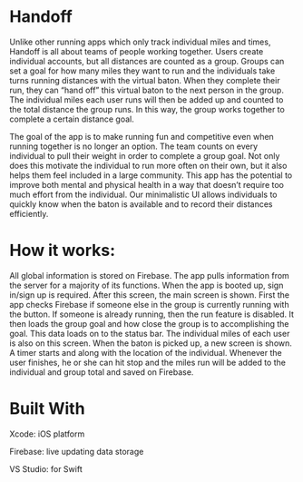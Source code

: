 # Handoff

Unlike other running apps which only track individual miles and times, Handoff is all about teams of people working together. Users create individual accounts, but all distances are counted as a group. Groups can set a goal for how many miles they want to run and the individuals take turns running distances with the virtual baton. When they complete their run, they can “hand off” this virtual baton to the next person in the group. The individual miles each user runs will then be added up and counted to the total distance the group runs. In this way, the group works together to complete a certain distance goal. 

The goal of the app is to make running fun and competitive even when running together is no longer an option. The team counts on every individual to pull their weight in order to complete a group goal. Not only does this motivate the individual to run more often on their own, but it also helps them feel included in a large community. This app has the potential to improve both mental and physical health in a way that doesn’t require too much effort from the individual. Our minimalistic UI allows individuals to quickly know when the baton is available and to record their distances efficiently. 


# How it works: 

All global information is stored on Firebase. The app pulls information from the server for a majority of its functions. When the app is booted up, sign in/sign up is required. After this screen, the main screen is shown. First the app checks Firebase if someone else in the group is currently running with the button. If someone is already running, then the run feature is disabled. It then loads the group goal and how close the group is to accomplishing the goal. This data loads on to the status bar. The individual miles of each user is also on this screen. When the baton is picked up, a new screen is shown. A timer starts and along with the location of the individual. Whenever the user finishes, he or she can hit stop and the miles run will be added to the individual and group total and saved on Firebase. 



# Built With

Xcode: iOS platform 

Firebase: live updating data storage 

VS Studio: for Swift 
